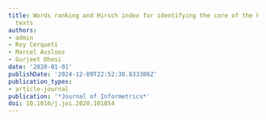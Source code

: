 ```yaml
---
title: Words ranking and Hirsch index for identifying the core of the hapaxes in political
  texts
authors:
- admin
- Roy Cerqueti
- Marcel Ausloos
- Gurjeet Dhesi
date: '2020-01-01'
publishDate: '2024-12-09T22:52:38.833386Z'
publication_types:
- article-journal
publication: '*Journal of Informetrics*'
doi: 10.1016/j.joi.2020.101054
---
```

